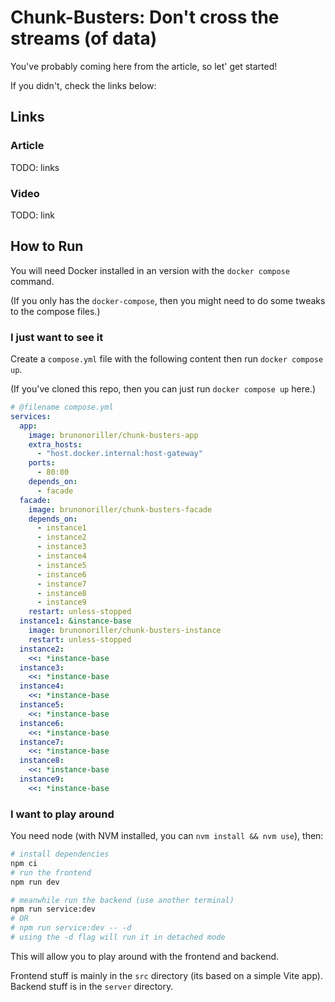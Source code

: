 # Chunk-Busters: Don't cross the streams (of data)

You've probably coming here from the article, so let' get started!

If you didn't, check the links below:

## Links

### Article

TODO: links

### Video

TODO: link

## How to Run

You will need Docker installed in an version with the `docker compose` command.

(If you only has the `docker-compose`, then you might need to do some tweaks to the compose files.)

### I just want to see it

Create a `compose.yml` file with the following content then run `docker compose up`.

(If you've cloned this repo, then you can just run `docker compose up` here.)

```yml
# @filename compose.yml
services:
  app:
    image: brunonoriller/chunk-busters-app
    extra_hosts:
      - "host.docker.internal:host-gateway"
    ports:
      - 80:80
    depends_on:
      - facade
  facade:
    image: brunonoriller/chunk-busters-facade
    depends_on:
      - instance1
      - instance2
      - instance3
      - instance4
      - instance5
      - instance6
      - instance7
      - instance8
      - instance9
    restart: unless-stopped
  instance1: &instance-base
    image: brunonoriller/chunk-busters-instance
    restart: unless-stopped
  instance2:
    <<: *instance-base
  instance3:
    <<: *instance-base
  instance4:
    <<: *instance-base
  instance5:
    <<: *instance-base
  instance6:
    <<: *instance-base
  instance7:
    <<: *instance-base
  instance8:
    <<: *instance-base
  instance9:
    <<: *instance-base

```

### I want to play around

You need node (with NVM installed, you can `nvm install && nvm use`), then:

```bash
# install dependencies
npm ci
# run the frontend
npm run dev

# meanwhile run the backend (use another terminal)
npm run service:dev
# OR
# npm run service:dev -- -d
# using the -d flag will run it in detached mode
```

This will allow you to play around with the frontend and backend.

Frontend stuff is mainly in the `src` directory (its based on a simple Vite app).
Backend stuff is in the `server` directory.
